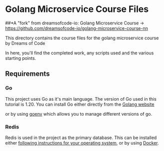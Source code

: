 # Golang Microservice Course Files
##*A "fork" from dreamsofcode-io: Golang Microservice Course -> https://github.com/dreamsofcode-io/golang-microservice-course-nn

This directory contains the course files for the golang microservice course
by Dreams of Code

In here, you'll find the completed work, any scripts used and the various
starting points.

## Requirements

### Go

This project uses Go as it's main language. The version of Go used in this
tutorial is 1.20. You can install Go either directly from the
[Golang website](https://go.dev/)

or by using [goenv](https://github.com/syndbg/goenv) which allows you to
manage different versions of go.

### Redis

Redis is used in the project as the primary database. This can be installed
either [following instructions for your operating system](https://redis.io/docs/getting-started/installation/),
or by using [Docker](https://www.docker.com/).
